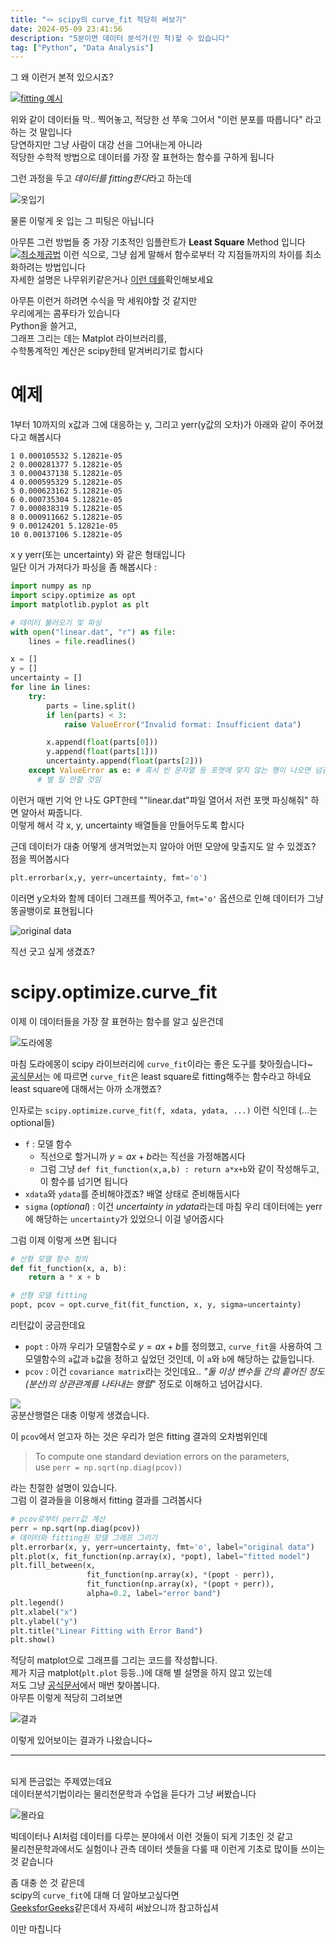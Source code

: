 ```yaml
---
title: "🪢 scipy의 curve_fit 적당히 써보기"
date: 2024-05-09 23:41:56
description: "5분이면 데이터 분석가(인 척)할 수 있습니다"
tag: ["Python", "Data Analysis"]
---
```


그 왜 이런거 본적 있으시죠?

[![fitting 예시](image.png)](https://www.analyticsvidhya.com/blog/2021/10/everything-you-need-to-know-about-linear-regression/)

위와 같이 데이터들 막.. 찍어놓고, 적당한 선 쭈욱 그어서 "이런 분포를 따릅니다" 라고 하는 것 말입니다  
당연하지만 그냥 사람이 대강 선을 그어내는게 아니라  
적당한 수학적 방법으로 데이터를 가장 잘 표현하는 함수를 구하게 됩니다

그런 과정을 두고 *데이터를 fitting한다*라고 하는데

![옷입기](image-1.png)

물론 이렇게 옷 입는 그 피팅은 아닙니다

아무튼 그런 방법들 중 가장 기초적인 임플란트가 **Least Square** Method 입니다
[![최소제곱법](image-2.png)](https://youngji.medium.com/%EC%B5%9C%EC%86%8C%EC%A0%9C%EA%B3%B1%EB%B2%95-least-squared-method-f7357990329f)
이런 식으로, 그냥 쉽게 말해서 함수로부터 각 지점들까지의 차이를 최소화하려는 방법입니다  
자세한 설명은 나무위키같은거나 [이런 데를](https://www.geeksforgeeks.org/least-square-method/)확인해보세요

아무튼 이런거 하려면 수식을 막 세워야할 것 같지만  
우리에게는 콤푸타가 있습니다  
Python을 쓸거고,  
그래프 그리는 데는 Matplot 라이브러리를,  
수학통계적인 계산은 scipy한테 맡겨버리기로 합시다

# 예제

1부터 10까지의 x값과 그에 대응하는 y, 그리고 yerr(y값의 오차)가 아래와 같이 주어졌다고 해봅시다

```
1 0.000105532 5.12821e-05
2 0.000281377 5.12821e-05
3 0.000437138 5.12821e-05
4 0.000595329 5.12821e-05
5 0.000623162 5.12821e-05
6 0.000735304 5.12821e-05
7 0.000838319 5.12821e-05
8 0.000911662 5.12821e-05
9 0.00124201 5.12821e-05
10 0.00137106 5.12821e-05
```

x y yerr(또는 uncertainty) 와 같은 형태입니다  
일단 이거 가져다가 파싱을 좀 해봅시다 :

```python
import numpy as np
import scipy.optimize as opt
import matplotlib.pyplot as plt

# 데이터 불러오기 및 파싱
with open("linear.dat", "r") as file:
    lines = file.readlines()

x = []
y = []
uncertainty = []
for line in lines:
    try:
        parts = line.split()
        if len(parts) < 3:
            raise ValueError("Invalid format: Insufficient data")

        x.append(float(parts[0]))
        y.append(float(parts[1]))
        uncertainty.append(float(parts[2]))
    except ValueError as e: # 혹시 빈 문자열 등 포맷에 맞지 않는 행이 나오면 넘김
      # 별 일 안할 것임
```

이런거 매번 기억 안 나도 GPT한테 ""linear.dat"파일 열어서 저런 포맷 파싱해줘" 하면 알아서 짜줍니다.  
이렇게 해서 각 x, y, uncertainty 배열들을 만들어두도록 합시다

근데 데이터가 대충 어떻게 생겨먹었는지 알아야 어떤 모양에 맞출지도 알 수 있겠죠?  
점을 찍어봅시다

```python
plt.errorbar(x,y, yerr=uncertainty, fmt='o')
```

이러면 y오차와 함께 데이터 그래프를 찍어주고, `fmt='o'` 옵션으로 인해 데이터가 그냥 똥골뱅이로 표현됩니다

![original data](image-3.png)

직선 긋고 싶게 생겼죠?

# scipy.optimize.curve_fit

이제 이 데이터들을 가장 잘 표현하는 함수를 알고 싶은건데

![도라에몽](image-4.png)

마침 도라에몽이 scipy 라이브러리에 `curve_fit`이라는 좋은 도구를 찾아줬습니다~  
[공식문서](https://docs.scipy.org/doc/scipy/reference/generated/scipy.optimize.curve_fit.html)는 에 따르면 `curve_fit`은 least square로 fitting해주는 함수라고 하네요  
least square에 대해서는 아까 소개했죠?

인자로는 `scipy.optimize.curve_fit(f, xdata, ydata, ...)` 이런 식인데 (...는 optional들)

- `f` : 모델 함수
  - 직선으로 할거니까 $y=ax+b$라는 직선을 가정해봅시다
  - 그럼 그냥 `def fit_function(x,a,b) : return a*x+b`와 같이 작성해두고, 이 함수를 넘기면 됩니다
- `xdata`와 `ydata`를 준비해야겠죠? 배열 상태로 준비해둡시다
- `sigma` (_optional_) : 이건 *uncertainty in ydata*라는데 마침 우리 데이터에는 yerr에 해당하는 `uncertainty`가 있었으니 이걸 넣어줍시다

그럼 이제 이렇게 쓰면 됩니다

```python
# 선형 모델 함수 정의
def fit_function(x, a, b):
    return a * x + b

# 선형 모델 fitting
popt, pcov = opt.curve_fit(fit_function, x, y, sigma=uncertainty)
```

리턴값이 궁금한데요

- `popt` : 아까 우리가 모델함수로 $y=ax+b$를 정의했고, `curve_fit`을 사용하여 그 모델함수의 `a`값과 `b`값을 정하고 싶었던 것인데, 이 `a`와 `b`에 해당하는 값들입니다.
- `pcov` : 이건 `covariance matrix`라는 것인데요.. _"둘 이상 변수들 간의 흩어진 정도(분산)의 상관관계를 나타내는 행렬_" 정도로 이해하고 넘어갑시다.

![](https://i.imgur.com/LoLbvho.png)  
공분산행렬은 대충 이렇게 생겼습니다.

이 `pcov`에서 얻고자 하는 것은 우리가 얻은 fitting 결과의 오차범위인데

> To compute one standard deviation errors on the parameters, use `perr = np.sqrt(np.diag(pcov))`

라는 친절한 설명이 있습니다.  
그럼 이 결과들을 이용해서 fitting 결과를 그려봅시다

```python
# pcov로부터 perr값 계산
perr = np.sqrt(np.diag(pcov))
# 데이터와 fitting된 모델 그래프 그리기
plt.errorbar(x, y, yerr=uncertainty, fmt='o', label="original data")
plt.plot(x, fit_function(np.array(x), *popt), label="fitted model")
plt.fill_between(x,
                 fit_function(np.array(x), *(popt - perr)),
                 fit_function(np.array(x), *(popt + perr)),
                 alpha=0.2, label="error band")
plt.legend()
plt.xlabel("x")
plt.ylabel("y")
plt.title("Linear Fitting with Error Band")
plt.show()
```

적당히 matplot으로 그래프를 그리는 코드를 작성합니다.  
제가 지금 matplot(`plt.plot` 등등..)에 대해 별 설명을 하지 않고 있는데  
저도 그냥 [공식문서](https://matplotlib.org/stable/api/_as_gen/matplotlib.pyplot.plot.html)에서 매번 찾아봅니다.  
아무튼 이렇게 적당히 그려보면

![결과](image-5.png)

이렇게 있어보이는 결과가 나왔습니다~

---

\
되게 뜬금없는 주제였는데요  
데이터분석기법이라는 물리천문학과 수업을 듣다가 그냥 써봤습니다

![몰라요](image-6.png)

빅데이터나 AI처럼 데이터를 다루는 분야에서 이런 것들이 되게 기초인 것 같고  
물리천문학과에서도 실험이나 관측 데이터 셋들을 다룰 때 이런게 기초로 많이들 쓰이는 것 같습니다

좀 대충 쓴 것 같은데  
scipy의 `curve_fit`에 대해 더 알아보고싶다면  
[GeeksforGeeks](https://www.geeksforgeeks.org/scipy-curve-fitting/)같은데서 자세히 써놨으니까 참고하십셔

이만 마칩니다
